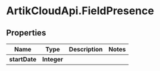 # ArtikCloudApi.FieldPresence

## Properties
Name | Type | Description | Notes
------------ | ------------- | ------------- | -------------
**startDate** | **Integer** |  | 


